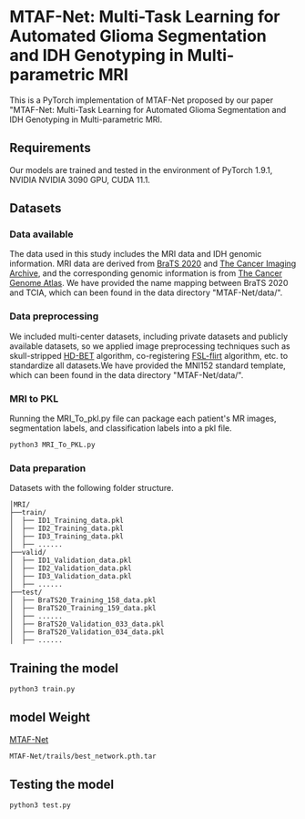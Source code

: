 # MTAF-Net: Multi-Task Learning for Automated Glioma Segmentation and IDH Genotyping in Multi-parametric MRI

This is a PyTorch implementation of MTAF-Net proposed by our paper "MTAF-Net: Multi-Task Learning for Automated Glioma Segmentation and IDH Genotyping in Multi-parametric MRI.

## Requirements
Our models are trained and tested in the environment of PyTorch 1.9.1, NVIDIA NVIDIA 3090 GPU, CUDA 11.1. 

## Datasets

### Data available 
The data used in this study includes the MRI data and IDH genomic information. MRI data are derived from [BraTS 2020](https://ipp.cbica.upenn.edu/) and [The Cancer Imaging Archive](https://www.cancerimagingarchive.net/), and the corresponding genomic information is from [The Cancer Genome Atlas](https://portal.gdc.cancer.gov/). We have provided the name mapping between BraTS 2020 and TCIA, which can been found in the data directory "MTAF-Net/data/".  

### Data preprocessing
We included multi-center datasets, including private datasets and publicly available datasets, so we applied image preprocessing techniques such as skull-stripped [HD-BET](https://github.com/MIC-DKFZ/HD-BET) algorithm, co-registering [FSL-flirt](https://fsl.fmrib.ox.ac.uk/fsl/fslwiki/FslInstallation) algorithm, etc. to standardize all datasets.We have provided the MNI152 standard template, which can been found in the data directory "MTAF-Net/data/".

### MRI to PKL
Running the MRI_To_pkl.py file can package each patient's MR images, segmentation labels, and classification labels into a pkl file.
```bash
python3 MRI_To_PKL.py 
```

### Data preparation 
Datasets with the following folder structure.
```
│MRI/
├──train/
│  ├── ID1_Training_data.pkl
│  ├── ID2_Training_data.pkl
│  ├── ID3_Training_data.pkl
│  ├── ......
├──valid/
│  ├── ID1_Validation_data.pkl
│  ├── ID2_Validation_data.pkl
│  ├── ID3_Validation_data.pkl
│  ├── ......
├──test/
│  ├── BraTS20_Training_158_data.pkl
│  ├── BraTS20_Training_159_data.pkl
│  ├── ......
│  ├── BraTS20_Validation_033_data.pkl
│  ├── BraTS20_Validation_034_data.pkl
│  ├── ......
```
## Training the model
```bash
python3 train.py 
```
## model Weight
[MTAF-Net](https://huggingface.co/WeiWei-XPU/best_network) 
```bash
MTAF-Net/trails/best_network.pth.tar
```
## Testing the model
```bash
python3 test.py 
```
